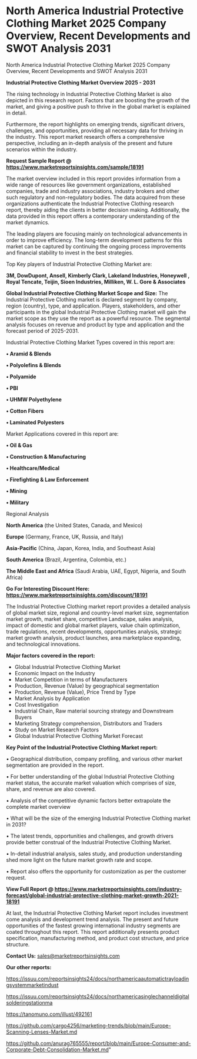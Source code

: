 # North America Industrial Protective Clothing Market 2025 Company Overview, Recent Developments and SWOT Analysis 2031
North America Industrial Protective Clothing Market 2025 Company Overview, Recent Developments and SWOT Analysis 2031

<Strong> Industrial Protective Clothing Market Overview 2025 - 2031</strong>

The rising technology in Industrial Protective Clothing Market is also depicted in this research report. Factors that are boosting the growth of the market, and giving a positive push to thrive in the global market is explained in detail.

Furthermore, the report highlights on emerging trends, significant drivers, challenges, and opportunities, providing all necessary data for thriving in the industry. This report market research offers a comprehensive perspective, including an in-depth analysis of the present and future scenarios within the industry.

<strong>Request Sample Report @ <a href=https://www.marketreportsinsights.com/sample/18191>https://www.marketreportsinsights.com/sample/18191</a></strong>

The market overview included in this report provides information from a wide range of resources like government organizations, established companies, trade and industry associations, industry brokers and other such regulatory and non-regulatory bodies. The data acquired from these organizations authenticate the Industrial Protective Clothing research report, thereby aiding the clients in better decision making. Additionally, the data provided in this report offers a contemporary understanding of the market dynamics.

The leading players are focusing mainly on technological advancements in order to improve efficiency. The long-term development patterns for this market can be captured by continuing the ongoing process improvements and financial stability to invest in the best strategies.

Top Key players of Industrial Protective Clothing Market are:

<strong>3M, DowDupont, Ansell, Kimberly Clark, Lakeland Industries, Honeywell , Royal Tencate, Teijin, Sioen Industries, Milliken, W. L. Gore & Associates</strong>

<strong><b>Global Industrial Protective Clothing Market Scope and Size:</b></strong>
The Industrial Protective Clothing market is declared segment by company, region (country), type, and application. Players, stakeholders, and other participants in the global Industrial Protective Clothing market will gain the market scope as they use the report as a powerful resource. The segmental analysis focuses on revenue and product by type and application and the forecast period of 2025-2031.

Industrial Protective Clothing Market Types covered in this report are:

<strong>• Aramid & Blends

• Polyolefins & Blends

• Polyamide

• PBI

• UHMW Polyethylene

• Cotton Fibers

• Laminated Polyesters</strong>

Market Applications covered in this report are:

<strong>• Oil & Gas

• Construction & Manufacturing

• Healthcare/Medical

• Firefighting & Law Enforcement

• Mining

• Military</strong> 

Regional Analysis

<strong>North America</strong> (the United States, Canada, and Mexico)

<strong>Europe</strong> (Germany, France, UK, Russia, and Italy)

<strong>Asia-Pacific</strong> (China, Japan, Korea, India, and Southeast Asia)

<strong>South America</strong> (Brazil, Argentina, Colombia, etc.)

<strong>The Middle East and Africa</strong> (Saudi Arabia, UAE, Egypt, Nigeria, and South Africa)

<strong>Go For Interesting Discount Here: <a href=https://www.marketreportsinsights.com/discount/18191>https://www.marketreportsinsights.com/discount/18191</a></strong>

The Industrial Protective Clothing market report provides a detailed analysis of global market size, regional and country-level market size, segmentation market growth, market share, competitive Landscape, sales analysis, impact of domestic and global market players, value chain optimization, trade regulations, recent developments, opportunities analysis, strategic market growth analysis, product launches, area marketplace expanding, and technological innovations.

<strong><b>Major factors covered in the report:</b></strong>
<ul>
  <li>Global Industrial Protective Clothing Market </li>
  <li>Economic Impact on the Industry</li>
  <li>Market Competition in terms of Manufacturers</li>
  <li>Production, Revenue (Value) by geographical segmentation</li>
  <li>Production, Revenue (Value), Price Trend by Type</li>
  <li>Market Analysis by Application</li>
  <li>Cost Investigation</li>
  <li>Industrial Chain, Raw material sourcing strategy and Downstream Buyers</li>
  <li>Marketing Strategy comprehension, Distributors and Traders</li>
  <li>Study on Market Research Factors</li>
  <li>Global Industrial Protective Clothing Market Forecast</li>
</ul>

<strong><b>Key Point of the Industrial Protective Clothing Market report:</b></strong>

• Geographical distribution, company profiling, and various other market segmentation are provided in the report.

• For better understanding of the global Industrial Protective Clothing market status, the accurate market valuation which comprises of size, share, and revenue are also covered.

• Analysis of the competitive dynamic factors better extrapolate the complete market overview

• What will be the size of the emerging Industrial Protective Clothing market in 2031?

• The latest trends, opportunities and challenges, and growth drivers provide better construal of the Industrial Protective Clothing Market.

• In-detail industrial analysis, sales study, and production understanding shed more light on the future market growth rate and scope.

• Report also offers the opportunity for customization as per the customer request.

<strong><b>View Full Report @ <a href=https://www.marketreportsinsights.com/industry-forecast/global-industrial-protective-clothing-market-growth-2021-18191>https://www.marketreportsinsights.com/industry-forecast/global-industrial-protective-clothing-market-growth-2021-18191</a></b></strong>


At last, the Industrial Protective Clothing Market report includes investment come analysis and development trend analysis. The present and future opportunities of the fastest growing international industry segments are coated throughout this report. This report additionally presents product specification, manufacturing method, and product cost structure, and price structure.

<strong>Contact Us:</strong>
sales@marketreportsinsights.com

<strong>Our other reports:</strong>

<a href=https://issuu.com/reportsinsights24/docs/northamericaautomatictrayloadingsystemmarketindust>https://issuu.com/reportsinsights24/docs/northamericaautomatictrayloadingsystemmarketindust</a>

<a href=https://issuu.com/reportsinsights24/docs/northamericasinglechanneldigitalsolderingstationma>https://issuu.com/reportsinsights24/docs/northamericasinglechanneldigitalsolderingstationma</a>

<a href=https://tanomuno.com/illust/492161>https://tanomuno.com/illust/492161</a>

<a href=https://github.com/cargo4256/marketing-trends/blob/main/Europe-Scanning-Lenses-Market.md>https://github.com/cargo4256/marketing-trends/blob/main/Europe-Scanning-Lenses-Market.md</a>

<a href=https://github.com/anurag765555/report/blob/main/Europe-Consumer-and-Corporate-Debt-Consolidation-Market.md>https://github.com/anurag765555/report/blob/main/Europe-Consumer-and-Corporate-Debt-Consolidation-Market.md</a>"
